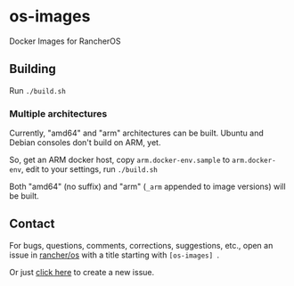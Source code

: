 # os-images
Docker Images for RancherOS

## Building

Run `./build.sh`

### Multiple architectures

Currently, "amd64" and "arm" architectures can be built. Ubuntu and Debian consoles don't build on ARM, yet.

So, get an ARM docker host, copy `arm.docker-env.sample` to `arm.docker-env`, edit to your settings, run `./build.sh`

Both "amd64" (no suffix) and "arm" (`_arm` appended to image versions) will be built.

## Contact
For bugs, questions, comments, corrections, suggestions, etc., open an issue in
 [rancher/os](//github.com/rancher/os/issues) with a title starting with `[os-images] `.

Or just [click here](//github.com/rancher/os/issues/new?title=%5Bos-images%5D%20) to create a new issue.
